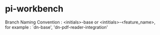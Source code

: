 # pi-workbench
Branch Naming Convention : \<initials\>-base or \<intitials\>-\<feature_name\>, for example : `dn-base', 'dn-pdf-reader-integration'
